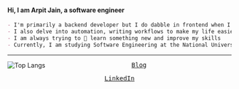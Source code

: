 <h4>Hi, I am Arpit Jain, a software engineer</h4>

```markdown
- I'm primarily a backend developer but I do dabble in frontend when I want to ✨🎊spice up my side projects
- I also delve into automation, writing workflows to make my life easier
- I am always trying to 🌱 learn something new and improve my skills
- Currently, I am studying Software Engineering at the National University of Singapore
```

<hr>


<img src="https://github-readme-stats-antimatter96.vercel.app/api/top-langs/?username=antimatter96&layout=compact&hide_border=false&con_color=58A6FF&text_color=8B949E&bg_color=0D1117&show_icons=true&langs_count=5&cache_seconds=864000&exclude_repo=none&hide=jupyter%20notebook,css" alt="Top Langs" align="left">

<p align="center">
  <samp>
    <a href="https://arpit.space/blog">Blog</a>
  </samp>
</p>
  <p align="center">
    <samp>
    <a href="https://www.linkedin.com/in/mearpitjain/">LinkedIn</a>
  </samp>
</p>


